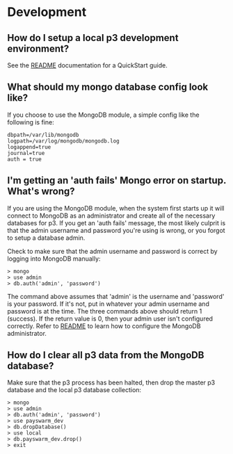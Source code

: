 # Development

## How do I setup a local p3 development environment?

See the [README][] documentation for a QuickStart guide.

## What should my mongo database config look like?

If you choose to use the MongoDB module, a simple config like the following
is fine:

    dbpath=/var/lib/mongodb
    logpath=/var/log/mongodb/mongodb.log
    logappend=true
    journal=true
    auth = true

## I'm getting an 'auth fails' Mongo error on startup. What's wrong?

If you are using the MongoDB module, when the system first starts up it will
connect to MongoDB as an administrator and create all of the necessary
databases for p3. If you get an 'auth fails' message, the most likely
culprit is that the admin username and password you're using is wrong, or
you forgot to setup a database admin.

Check to make sure that the admin username and password is correct by logging
into MongoDB manually:

    > mongo
    > use admin
    > db.auth('admin', 'password')

The command above assumes that 'admin' is the username and 'password' is your
password. If it's not, put in whatever your admin username and password is
at the time. The three commands above should return 1 (success). If the
return value is 0, then your admin user isn't configured correctly. Refer to
[README][] to learn how to configure the MongoDB administrator.

## How do I clear all p3 data from the MongoDB database?

Make sure that the p3 process has been halted, then drop the master
p3 database and the local p3 database collection:

    > mongo
    > use admin
    > db.auth('admin', 'password')
    > use payswarm_dev
    > db.dropDatabase()
    > use local
    > db.payswarm_dev.drop()
    > exit

[README]: README.md
